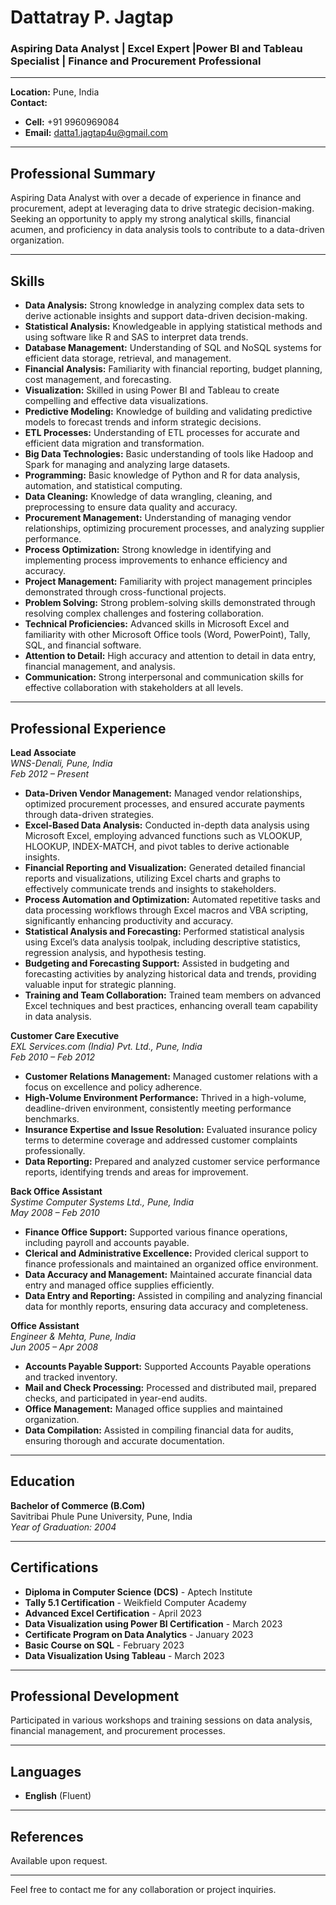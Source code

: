 # Dattatray P. Jagtap

### Aspiring Data Analyst | Excel Expert |Power BI and Tableau Specialist | Finance and Procurement Professional

---

**Location:** Pune, India  
**Contact:**  
- **Cell:** +91 9960969084  
- **Email:** datta1.jagtap4u@gmail.com  

---

## Professional Summary
Aspiring Data Analyst with over a decade of experience in finance and procurement, adept at leveraging data to drive strategic decision-making. Seeking an opportunity to apply my strong analytical skills, financial acumen, and proficiency in data analysis tools to contribute to a data-driven organization.

---

## Skills
- **Data Analysis:** Strong knowledge in analyzing complex data sets to derive actionable insights and support data-driven decision-making.
- **Statistical Analysis:** Knowledgeable in applying statistical methods and using software like R and SAS to interpret data trends.
- **Database Management:** Understanding of SQL and NoSQL systems for efficient data storage, retrieval, and management.
- **Financial Analysis:** Familiarity with financial reporting, budget planning, cost management, and forecasting.
- **Visualization:** Skilled in using Power BI and Tableau to create compelling and effective data visualizations.
- **Predictive Modeling:** Knowledge of building and validating predictive models to forecast trends and inform strategic decisions.
- **ETL Processes:** Understanding of ETL processes for accurate and efficient data migration and transformation.
- **Big Data Technologies:** Basic understanding of tools like Hadoop and Spark for managing and analyzing large datasets.
- **Programming:** Basic knowledge of Python and R for data analysis, automation, and statistical computing.
- **Data Cleaning:** Knowledge of data wrangling, cleaning, and preprocessing to ensure data quality and accuracy.
- **Procurement Management:** Understanding of managing vendor relationships, optimizing procurement processes, and analyzing supplier performance.
- **Process Optimization:** Strong knowledge in identifying and implementing process improvements to enhance efficiency and accuracy.
- **Project Management:** Familiarity with project management principles demonstrated through cross-functional projects.
- **Problem Solving:** Strong problem-solving skills demonstrated through resolving complex challenges and fostering collaboration.
- **Technical Proficiencies:** Advanced skills in Microsoft Excel and familiarity with other Microsoft Office tools (Word, PowerPoint), Tally, SQL, and financial software.
- **Attention to Detail:** High accuracy and attention to detail in data entry, financial management, and analysis.
- **Communication:** Strong interpersonal and communication skills for effective collaboration with stakeholders at all levels.

---

## Professional Experience

**Lead Associate**  
*WNS-Denali, Pune, India*  
_Feb 2012 – Present_

- **Data-Driven Vendor Management:** Managed vendor relationships, optimized procurement processes, and ensured accurate payments through data-driven strategies.
- **Excel-Based Data Analysis:** Conducted in-depth data analysis using Microsoft Excel, employing advanced functions such as VLOOKUP, HLOOKUP, INDEX-MATCH, and pivot tables to derive actionable insights.
- **Financial Reporting and Visualization:** Generated detailed financial reports and visualizations, utilizing Excel charts and graphs to effectively communicate trends and insights to stakeholders.
- **Process Automation and Optimization:** Automated repetitive tasks and data processing workflows through Excel macros and VBA scripting, significantly enhancing productivity and accuracy.
- **Statistical Analysis and Forecasting:** Performed statistical analysis using Excel’s data analysis toolpak, including descriptive statistics, regression analysis, and hypothesis testing.
- **Budgeting and Forecasting Support:** Assisted in budgeting and forecasting activities by analyzing historical data and trends, providing valuable input for strategic planning.
- **Training and Team Collaboration:** Trained team members on advanced Excel techniques and best practices, enhancing overall team capability in data analysis.

**Customer Care Executive**  
*EXL Services.com (India) Pvt. Ltd., Pune, India*  
_Feb 2010 – Feb 2012_

- **Customer Relations Management:** Managed customer relations with a focus on excellence and policy adherence.
- **High-Volume Environment Performance:** Thrived in a high-volume, deadline-driven environment, consistently meeting performance benchmarks.
- **Insurance Expertise and Issue Resolution:** Evaluated insurance policy terms to determine coverage and addressed customer complaints professionally.
- **Data Reporting:** Prepared and analyzed customer service performance reports, identifying trends and areas for improvement.

**Back Office Assistant**  
*Systime Computer Systems Ltd., Pune, India*  
_May 2008 – Feb 2010_

- **Finance Office Support:** Supported various finance operations, including payroll and accounts payable.
- **Clerical and Administrative Excellence:** Provided clerical support to finance professionals and maintained an organized office environment.
- **Data Accuracy and Management:** Maintained accurate financial data entry and managed office supplies efficiently.
- **Data Entry and Reporting:** Assisted in compiling and analyzing financial data for monthly reports, ensuring data accuracy and completeness.

**Office Assistant**  
*Engineer & Mehta, Pune, India*  
_Jun 2005 – Apr 2008_

- **Accounts Payable Support:** Supported Accounts Payable operations and tracked inventory.
- **Mail and Check Processing:** Processed and distributed mail, prepared checks, and participated in year-end audits.
- **Office Management:** Managed office supplies and maintained organization.
- **Data Compilation:** Assisted in compiling financial data for audits, ensuring thorough and accurate documentation.

---

## Education

**Bachelor of Commerce (B.Com)**  
Savitribai Phule Pune University, Pune, India  
_Year of Graduation: 2004_

---

## Certifications

- **Diploma in Computer Science (DCS)** - Aptech Institute
- **Tally 5.1 Certification** - Weikfield Computer Academy
- **Advanced Excel Certification** - April 2023
- **Data Visualization using Power BI Certification** - March 2023
- **Certificate Program on Data Analytics** - January 2023
- **Basic Course on SQL** - February 2023
- **Data Visualization Using Tableau** - March 2023

---

## Professional Development

Participated in various workshops and training sessions on data analysis, financial management, and procurement processes.

---

## Languages

- **English** (Fluent)

---

## References

Available upon request.

---

Feel free to contact me for any collaboration or project inquiries.
